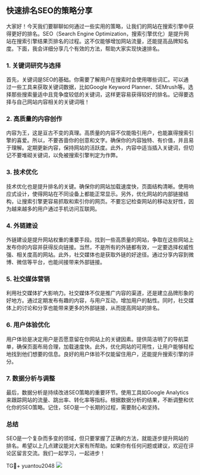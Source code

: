 ## 快速排名SEO的策略分享

大家好！今天我们要聊聊如何通过一些实用的策略，让我们的网站在搜索引擎中获得更好的排名。SEO（Search Engine Optimization，搜索引擎优化）是提升网站在搜索引擎结果页排名的过程。这不仅能够增加网站流量，还能提高品牌知名度。下面，我会详细分享几个有效的方法，帮助大家实现快速排名。

### 1. 关键词研究与选择

首先，关键词是SEO的基础。你需要了解用户在搜索时会使用哪些词汇。可以通过一些工具来获取关键词数据，比如Google Keyword Planner、SEMrush等。选择那些搜索量适中且竞争度较低的关键词，这样更容易获得较好的排名。记得要选择与自己网站内容相关的关键词哦！

### 2. 高质量的内容创作

内容为王，这是亘古不变的真理。高质量的内容不仅能吸引用户，也能赢得搜索引擎的喜爱。所以，不要吝啬你的创意和文字。确保你的内容独特、有价值，并且易于理解。定期更新内容，保持网站的活跃度。此外，内容中适当插入关键词，但切记不要堆砌关键词，以免被搜索引擎判定为作弊。

### 3. 技术优化

技术优化也是提升排名的关键。确保你的网站加载速度快，页面结构清晰。使用响应式设计，使得网站在不同设备上都能正常显示。另外，优化网站的内部链接结构，让搜索引擎更容易抓取和索引你的网页。不要忘记检查网站的移动友好性，因为越来越多的用户通过手机访问互联网。

### 4. 外链建设

外链建设是提升网站权重的重要手段。找到一些高质量的网站，争取在这些网站上发布你的内容并获得反向链接。当然，不是所有的外链都有效，一定要选择权威性强、相关度高的网站。此外，社交媒体也是获取外链的好途径。通过分享内容到微博、微信等平台，也能间接带来外部链接。

### 5. 社交媒体营销

利用社交媒体扩大影响力。社交媒体不仅是推广内容的渠道，还是建立品牌形象的好地方。通过定期发布有趣的内容，与用户互动，增加用户的黏性。同时，社交媒体上的讨论和分享也能带来更多的外部链接，从而提高网站的排名。

### 6. 用户体验优化

用户体验是决定用户是否愿意留在你网站上的关键因素。提供简洁明了的导航菜单，确保页面布局合理，加载速度快。此外，优化网站的可用性，让用户能够轻松地找到他们想要的信息。良好的用户体验不仅能留住用户，还能提升搜索引擎的评分。

### 7. 数据分析与调整

最后，数据分析是持续改进SEO策略的重要环节。使用工具如Google Analytics来跟踪网站的流量、跳出率、转化率等指标。根据数据分析的结果，不断调整和优化你的SEO策略。记住，SEO是一个长期的过程，需要耐心和坚持。

### 总结

SEO是一个复杂而多变的领域，但只要掌握了正确的方法，就能逐步提升网站的排名。希望以上几点建议能对大家有所帮助。如果你有任何问题或建议，欢迎在评论区留言交流。我们一起学习，一起进步！

TG💪+ yuantou2048  ![](https://github.com/user-attachments/assets/42a5a4a5-fea9-4a1d-8aa0-73e57e430cca)